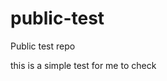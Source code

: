 # public-test
Public test repo

this is a simple test for me to check

<!--stackedit_data:
eyJoaXN0b3J5IjpbMTAxNzEzMDA5XX0=
-->